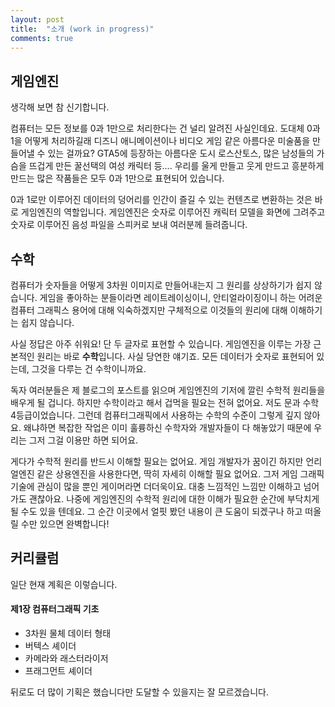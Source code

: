 ```yaml
---
layout: post
title:  "소개 (work in progress)"
comments: true
---
```



## 게임엔진

생각해 보면 참 신기합니다.

컴퓨터는 모든 정보를 0과 1만으로 처리한다는 건 널리 알려진 사실인데요.
도대체 0과 1을 어떻게 처리하길래 디즈니 애니메이션이나 비디오 게임 같은 아름다운 미술품을 만들어낼 수 있는 걸까요?
GTA5에 등장하는 아름다운 도시 로스산토스, 많은 남성들의 가슴을 뜨겁게 만든 꿀선택의 여성 캐릭터 등….
우리를 울게 만들고 웃게 만드고 흥분하게 만드는 많은 작품들은 모두 0과 1만으로 표현되어 있습니다.

0과 1로만 이루어진 데이터의 덩어리를 인간이 즐길 수 있는 컨텐츠로 변환하는 것은 바로 게임엔진의 역할입니다.
게임엔진은 숫자로 이루어진 캐릭터 모델을 화면에 그려주고 숫자로 이루어진 음성 파일을 스피커로 보내 여러분께 들려줍니다.

## 수학

컴퓨터가 숫자들을 어떻게 3차원 이미지로 만들어내는지 그 원리를 상상하기가 쉽지 않습니다.
게임을 좋아하는 분들이라면 레이트레이싱이니, 안티얼라이징이니 하는 어려운 컴퓨터 그래픽스 용어에 대해 익숙하겠지만
구체적으로 이것들의 원리에 대해 이해하기는 쉽지 않습니다.

사실 정답은 아주 쉬워요!
단 두 글자로 표현할 수 있습니다.
게임엔진을 이루는 가장 근본적인 원리는 바로 **수학**입니다.
사실 당연한 얘기죠.
모든 데이터가 숫자로 표현되어 있는데, 그것을 다루는 건 수학이니까요.

독자 여러분들은 제 블로그의 포스트를 읽으며 게임엔진의 기저에 깔린 수학적 원리들을 배우게 될 겁니다.
하지만 수학이라고 해서 겁먹을 필요는 전혀 없어요.
저도 문과 수학 4등급이었습니다.
그런데 컴퓨터그래픽에서 사용하는 수학의 수준이 그렇게 깊지 않아요.
왜냐하면 복잡한 작업은 이미 훌륭하신 수학자와 개발자들이 다 해놓았기 때문에 우리는 그저 그걸 이용만 하면 되어요.

게다가 수학적 원리를 반드시 이해할 필요는 없어요.
게임 개발자가 꿈이긴 하지만 언리얼엔진 같은 상용엔진을 사용한다면, 딱히 자세히 이해할 필요 없어요.
그저 게임 그래픽 기술에 관심이 많을 뿐인 게이머라면 더더욱이요.
대충 느낌적인 느낌만 이해하고 넘어가도 괜찮아요.
나중에 게임엔진의 수학적 원리에 대한 이해가 필요한 순간에 부닥치게 될 수도 있을 텐데요.
그 순간 이곳에서 얼핏 봤던 내용이 큰 도움이 되겠구나 하고 떠올릴 수만 있으면 완벽합니다!

## 커리큘럼

일단 현재 계획은 이렇습니다.

#### 제1장 컴퓨터그래픽 기초

* 3차원 물체 데이터 형태
* 버텍스 셰이더
* 카메라와 래스터라이저
* 프래그먼트 셰이더

뒤로도 더 많이 기획은 했습니다만 도달할 수 있을지는 잘 모르겠습니다.

